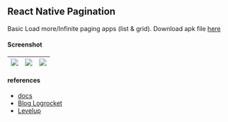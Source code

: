 ## React Native Pagination ##
Basic Load more/Infinite paging apps (list & grid).
Download apk file [here]()

#### Screenshot ####
| ![](https://i.imgur.com/y8IFvCW.png) | ![](https://i.imgur.com/sfIiDhB.png) | ![](https://i.imgur.com/DlfEVzB.png) |
| :---: | :----: | :---: |

#### references ####
- [docs](https://tanstack.com/query/v4/docs/guides/infinite-queries)
- [Blog Logrocket](https://blog.logrocket.com/build-instagram-infinite-scrolling-feed-react-query/)
- [Levelup](https://levelup.gitconnected.com/react-native-infinite-scrolling-with-react-query-3c2cc69790be)